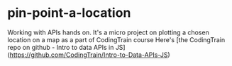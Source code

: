# pin-point-a-location
Working with APIs hands on. It's a micro project on plotting a chosen location on a map as a part of CodingTrain course
Here's [the CodingTrain repo on github - Intro to data APIs in JS] (https://github.com/CodingTrain/Intro-to-Data-APIs-JS)

